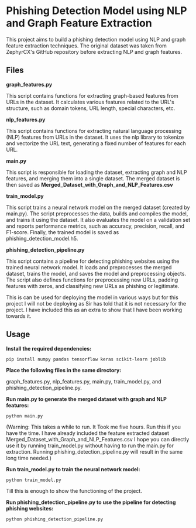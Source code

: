 # **Phishing Detection Model using NLP and Graph Feature Extraction**

This project aims to build a phishing detection model using NLP and graph feature extraction techniques. The original dataset was taken from ZephyrCX's GitHub repository before extracting NLP and graph features.

## **Files**

**graph_features.py**

This script contains functions for extracting graph-based features from URLs in the dataset. It calculates various features related to the URL's structure, such as domain tokens, URL length, special characters, etc.

**nlp_features.py**

This script contains functions for extracting natural language processing (NLP) features from URLs in the dataset. It uses the nlp library to tokenize and vectorize the URL text, generating a fixed number of features for each URL.

**main.py**

This script is responsible for loading the dataset, extracting graph and NLP features, and merging them into a single dataset. The merged dataset is then saved as **Merged_Dataset_with_Graph_and_NLP_Features.csv**

**train_model.py**

This script trains a neural network model on the merged dataset (created by main.py). The script preprocesses the data, builds and compiles the model, and trains it using the dataset. It also evaluates the model on a validation set and reports performance metrics, such as accuracy, precision, recall, and F1-score. Finally, the trained model is saved as phishing_detection_model.h5.

**phishing_detection_pipeline.py**

This script contains a pipeline for detecting phishing websites using the trained neural network model. It loads and preprocesses the merged dataset, trains the model, and saves the model and preprocessing objects. The script also defines functions for preprocessing new URLs, padding features with zeros, and classifying new URLs as phishing or legitimate.

This is can be used for deploying the model in various ways but for this project I will not be deploying as Sir has told that it is not necessary for the project. I have included this as an extra to show that I have been working towards it.

## Usage

**Install the required dependencies:**

`pip install numpy pandas tensorflow keras scikit-learn joblib`

**Place the following files in the same directory:** 

graph_features.py, nlp_features.py, main.py, train_model.py, and phishing_detection_pipeline.py.

**Run main.py to generate the merged dataset with graph and NLP features:**

`python main.py`

(Warning: This takes a while to run. It Took me five hours. Run this if you have the time. I have already included the feature extracted dataset Merged_Dataset_with_Graph_and_NLP_Features.csv I hope you can directly use it by running train_model.py without having to run the main.py for extraction. Running phishing_detection_pipeline.py will result in the same long time needed.)

**Run train_model.py to train the neural network model:**

`python train_model.py`

Till this is enough to show the functioning of the project.

**Run phishing_detection_pipeline.py to use the pipeline for detecting phishing websites:**

`python phishing_detection_pipeline.py`